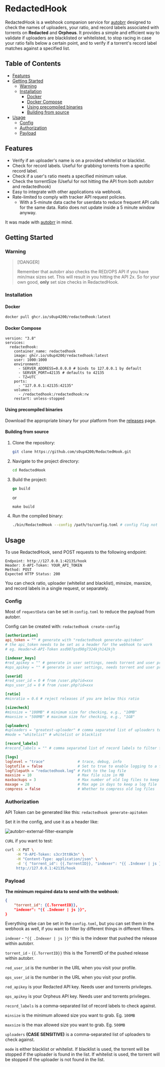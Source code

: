 # RedactedHook

RedactedHook is a webhook companion service for [autobrr](https://github.com/autobrr/autobrr) designed to check the names of uploaders, your ratio, and record labels associated with torrents on **Redacted** and **Orpheus**. It provides a simple and efficient way to validate if uploaders are blacklisted or whitelisted, to stop racing in case your ratio falls below a certain point, and to verify if a torrent's record label matches against a specified list.

## Table of Contents

- [Features](#features)
- [Getting Started](#getting-started)
  - [Warning](#warning)
  - [Installation](#installation)
    - [Docker](#docker)
    - [Docker Compose](#docker-compose)
    - [Using precompiled binaries](#using-precompiled-binaries)
    - [Building from source](#building-from-source)
- [Usage](#usage)
  - [Config](#config)
  - [Authorization](#authorization)
  - [Payload](#payload)

## Features

- Verify if an uploader's name is on a provided whitelist or blacklist.
- Check for record labels. Useful for grabbing torrents from a specific record label.
- Check if a user's ratio meets a specified minimum value.
- Check the torrentSize (Useful for not hitting the API from both autobrr and redactedhook)
- Easy to integrate with other applications via webhook.
- Rate-limited to comply with tracker API request policies.
  - With a 5-minute data cache for userdata to reduce frequent API calls for the same data. Ratio does not update inside a 5 minute window anyway.

It was made with [autobrr](https://github.com/autobrr/autobrr) in mind.

## Getting Started

### Warning

> \[!DANGER]
>
> Remember that autobrr also checks the RED/OPS API if you have min/max sizes set. This will result in you hitting the API 2x.
> So for your own good, **only** set size checks in RedactedHook.

### Installation

#### Docker

```bash
docker pull ghcr.io/s0up4200/redactedhook:latest
```

#### Docker Compose

```docker
version: "3.8"
services:
  redactedhook:
    container_name: redactedhook
    image: ghcr.io/s0up4200/redactedhook:latest
    user: 1000:1000
    environment:
      - SERVER_ADDRESS=0.0.0.0 # binds to 127.0.0.1 by default
      - SERVER_PORT=42135 # defaults to 42135
      - TZ=UTC
    ports:
      - "127.0.0.1:42135:42135"
    volumes:
      - /redactedhook:/redactedhook:rw
    restart: unless-stopped
```

#### Using precompiled binaries

Download the appropriate binary for your platform from the [releases](https://github.com/s0up4200/RedactedHook/releases/latest) page.

#### Building from source

1. Clone the repository:

    ```bash
    git clone https://github.com/s0up4200/RedactedHook.git
    ```

2. Navigate to the project directory:

    ```bash
    cd RedactedHook
    ```

3. Build the project:

    ```go
    go build
    ```

    or

    ```shell
    make build
    ```

4. Run the compiled binary:

    ```bash
    ./bin/RedactedHook --config /path/to/config.toml # config flag not necessary if file is next to binary
    ```

## Usage

To use RedactedHook, send POST requests to the following endpoint:

```console
Endpoint: http://127.0.0.1:42135/hook
Header: X-API-Token: YOUR_API_TOKEN
Method: POST
Expected HTTP Status: 200
```

You can check ratio, uploader (whitelist and blacklist), minsize, maxsize, and record labels in a single request, or separately.

### Config

Most of `requestData` can be set in `config.toml` to reduce the payload from autobrr.

Config can be created with: `redactedhook create-config`

```toml
[authorization]
api_token = "" # generate with "redactedhook generate-apitoken"
# the api_token needs to be set as a header for the webhook to work
# eg. Header=X-API-Token asd987gsd98g7324kjh142kjh

[indexer_keys]
#red_apikey = "" # generate in user settings, needs torrent and user privileges
#ops_apikey = "" # generate in user settings, needs torrent and user privileges

[userid]
#red_user_id = 0 # from /user.php?id=xxx
#ops_user_id = 0 # from /user.php?id=xxx

[ratio]
#minratio = 0.6 # reject releases if you are below this ratio

[sizecheck]
#minsize = "100MB" # minimum size for checking, e.g., "10MB"
#maxsize = "500MB" # maximum size for checking, e.g., "1GB"

[uploaders]
#uploaders = "greatest-uploader" # comma separated list of uploaders to allow
#mode = "whitelist" # whitelist or blacklist

[record_labels]
#record_labels = "" # comma separated list of record labels to filter for

[logs]
loglevel = "trace"               # trace, debug, info
logtofile = false                # Set to true to enable logging to a file
logfilepath = "redactedhook.log" # Path to the log file
maxsize = 10                     # Max file size in MB
maxbackups = 3                   # Max number of old log files to keep
maxage = 28                      # Max age in days to keep a log file
compress = false                 # Whether to compress old log files
```

### Authorization

API Token can be generated like this: `redactedhook generate-apitoken`

Set it in the config, and use it as a header like:

![autobrr-external-filter-example](<.github/images/autobrr-external-filters.png>)

`CURL` if you want to test:

```bash
curl -X PUT \
     -H "X-API-Token: s3cr3tt0k3n" \
     -H "Content-Type: application/json" \
     -d '{ "torrent_id": {{.TorrentID}}, "indexer": "{{ .Indexer | js }}"} \
     http://127.0.0.1:42135/hook
```

### Payload

**The minimum required data to send with the webhook:**

```json
{
    "torrent_id": {{.TorrentID}},
    "indexer": "{{ .Indexer | js }}",
}
```

Everything else can be set in the `config.toml`, but you can set them in the webhook as well, if you want to filter by different things in different filters.

`indexer` - `"{{ .Indexer | js }}"` this is the indexer that pushed the release within autobrr.

`torrent_id` - `{{.TorrentID}}` this is the TorrentID of the pushed release within autobrr.

`red_user_id` is the number in the URL when you visit your profile.

`ops_user_id` is the number in the URL when you visit your profile.

`red_apikey` is your Redacted API key. Needs user and torrents privileges.

`ops_apikey` is your Orpheus API key. Needs user and torrents privileges.

`record_labels` is a comma-separated list of record labels to check against.

`minsize` is the minimum allowed size you want to grab. Eg. `100MB`

`maxsize` is the max allowed size you want to grab. Eg. `500MB`

`uploaders` **(CASE SENSITIVE)** is a comma-separated list of uploaders to check against.

`mode` is either blacklist or whitelist. If blacklist is used, the torrent will be stopped if the uploader is found in the list. If whitelist is used, the torrent will be stopped if the uploader is not found in the list.
